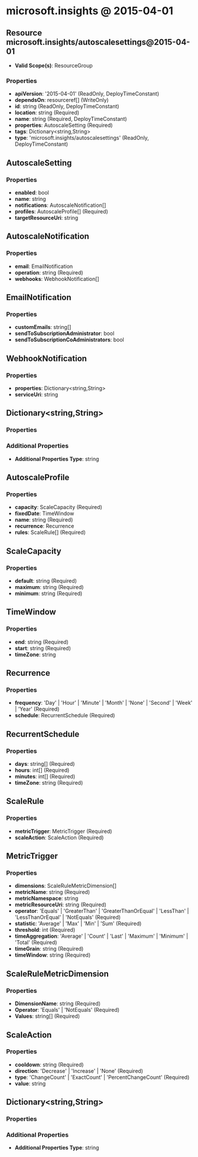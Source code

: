 # microsoft.insights @ 2015-04-01

## Resource microsoft.insights/autoscalesettings@2015-04-01
* **Valid Scope(s)**: ResourceGroup
### Properties
* **apiVersion**: '2015-04-01' (ReadOnly, DeployTimeConstant)
* **dependsOn**: resourceref[] (WriteOnly)
* **id**: string (ReadOnly, DeployTimeConstant)
* **location**: string (Required)
* **name**: string (Required, DeployTimeConstant)
* **properties**: AutoscaleSetting (Required)
* **tags**: Dictionary<string,String>
* **type**: 'microsoft.insights/autoscalesettings' (ReadOnly, DeployTimeConstant)

## AutoscaleSetting
### Properties
* **enabled**: bool
* **name**: string
* **notifications**: AutoscaleNotification[]
* **profiles**: AutoscaleProfile[] (Required)
* **targetResourceUri**: string

## AutoscaleNotification
### Properties
* **email**: EmailNotification
* **operation**: string (Required)
* **webhooks**: WebhookNotification[]

## EmailNotification
### Properties
* **customEmails**: string[]
* **sendToSubscriptionAdministrator**: bool
* **sendToSubscriptionCoAdministrators**: bool

## WebhookNotification
### Properties
* **properties**: Dictionary<string,String>
* **serviceUri**: string

## Dictionary<string,String>
### Properties
### Additional Properties
* **Additional Properties Type**: string

## AutoscaleProfile
### Properties
* **capacity**: ScaleCapacity (Required)
* **fixedDate**: TimeWindow
* **name**: string (Required)
* **recurrence**: Recurrence
* **rules**: ScaleRule[] (Required)

## ScaleCapacity
### Properties
* **default**: string (Required)
* **maximum**: string (Required)
* **minimum**: string (Required)

## TimeWindow
### Properties
* **end**: string (Required)
* **start**: string (Required)
* **timeZone**: string

## Recurrence
### Properties
* **frequency**: 'Day' | 'Hour' | 'Minute' | 'Month' | 'None' | 'Second' | 'Week' | 'Year' (Required)
* **schedule**: RecurrentSchedule (Required)

## RecurrentSchedule
### Properties
* **days**: string[] (Required)
* **hours**: int[] (Required)
* **minutes**: int[] (Required)
* **timeZone**: string (Required)

## ScaleRule
### Properties
* **metricTrigger**: MetricTrigger (Required)
* **scaleAction**: ScaleAction (Required)

## MetricTrigger
### Properties
* **dimensions**: ScaleRuleMetricDimension[]
* **metricName**: string (Required)
* **metricNamespace**: string
* **metricResourceUri**: string (Required)
* **operator**: 'Equals' | 'GreaterThan' | 'GreaterThanOrEqual' | 'LessThan' | 'LessThanOrEqual' | 'NotEquals' (Required)
* **statistic**: 'Average' | 'Max' | 'Min' | 'Sum' (Required)
* **threshold**: int (Required)
* **timeAggregation**: 'Average' | 'Count' | 'Last' | 'Maximum' | 'Minimum' | 'Total' (Required)
* **timeGrain**: string (Required)
* **timeWindow**: string (Required)

## ScaleRuleMetricDimension
### Properties
* **DimensionName**: string (Required)
* **Operator**: 'Equals' | 'NotEquals' (Required)
* **Values**: string[] (Required)

## ScaleAction
### Properties
* **cooldown**: string (Required)
* **direction**: 'Decrease' | 'Increase' | 'None' (Required)
* **type**: 'ChangeCount' | 'ExactCount' | 'PercentChangeCount' (Required)
* **value**: string

## Dictionary<string,String>
### Properties
### Additional Properties
* **Additional Properties Type**: string

